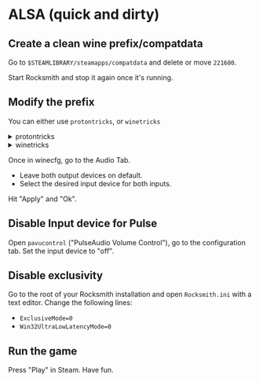 # ALSA (quick and dirty)

## Create a clean wine prefix/compatdata

Go to `$STEAMLIBRARY/steamapps/compatdata` and delete or move `221680`.

Start Rocksmith and stop it again once it's running.

## Modify the prefix

You can either use `protontricks`, or `winetricks`

<details>
<summary>protontricks</summary>

```
protontricks 221680 audio=alsa
protontricks 221680 winecfg
```

</details>

<details>
<summary>winetricks</summary>

```
WINEPREFIX=$STEAMLIBRARY/steamapps/compatdata/221680/pfx winetricks audio=alsa
WINEPREFIX=$STEAMLIBRARY/steamapps/compatdata/221680/pfx winecfg
```

</details>

Once in winecfg, go to the Audio Tab.

* Leave both output devices on default.
* Select the desired input device for both inputs.

Hit "Apply" and "Ok".

## Disable Input device for Pulse

Open `pavucontrol` ("PulseAudio Volume Control"), go to the configuration tab. Set the input device to "off".

## Disable exclusivity

Go to the root of your Rocksmith installation and open `Rocksmith.ini` with a text editor. Change the following lines:

* `ExclusiveMode=0`
* `Win32UltraLowLatencyMode=0`

## Run the game

Press "Play" in Steam. Have fun.
